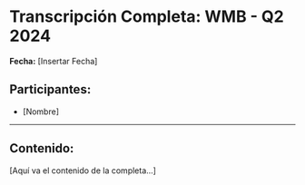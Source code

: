# Transcripción Completa: WMB - Q2 2024

**Fecha:** [Insertar Fecha]

## Participantes:
* [Nombre]

---

## Contenido:

[Aquí va el contenido de la completa...]